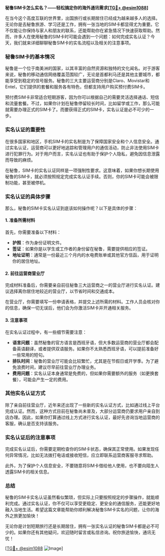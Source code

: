 **秘鲁SIM卡怎么实名？——轻松搞定你的海外通讯需求[[TG💪+ @esim1088](https://t.me/s/esim1088)]**

在当今这个高度互联的世界里，出国旅行或长期居住已经成为越来越多人的选择。无论你是去秘鲁旅游、学习还是工作，拥有一张当地的SIM卡都显得尤为重要。它不仅能让你保持与家人和朋友的联系，还能帮助你在紧急情况下快速获取帮助。然而，许多人在使用秘鲁的SIM卡时可能会遇到一个问题：如何完成实名认证？今天，我们就来详细聊聊秘鲁SIM卡的实名流程以及相关的注意事项。

### 秘鲁SIM卡的基本情况

秘鲁是一个位于南美洲的国家，以其丰富的自然资源和独特的文化闻名。对于游客来说，秘鲁的移动通信网络覆盖范围较广，无论是首都利马还是其他主要城市，都能享受到稳定的信号服务。秘鲁的三大主要运营商分别是Claro、Movistar和Entel，它们提供的套餐和服务各有特色，但都支持用户购买预付费SIM卡。

预付费SIM卡非常适合短期游客，因为你可以根据自己的需要灵活选择通话、短信和流量套餐。不过，如果你计划在秘鲁停留较长时间，比如留学或工作，那么可能就需要办理正式的SIM卡了。而要获得正式的SIM卡，实名认证是必不可少的一步。

### 实名认证的重要性

在很多国家和地区，手机SIM卡的实名制是为了保障国家安全和个人信息安全。通过实名认证，运营商可以更好地追踪和管理用户的通信活动，防止非法使用SIM卡进行犯罪行为。对于用户而言，实名认证也有助于保护个人隐私，避免因信息泄露而导致的麻烦。

在秘鲁，SIM卡的实名认证同样是一项强制性要求。这意味着，如果你想长期使用秘鲁的SIM卡，就必须按照规定完成实名认证手续。否则，你的SIM卡可能会被限制功能，甚至被停机。

### 实名认证的具体步骤

那么，秘鲁的SIM卡实名认证到底该如何操作呢？以下是具体的步骤：

#### 1. 准备所需材料

首先，你需要准备以下材料：
- **护照**：作为身份证明文件。
- **签证**：如果你是以学生或工作者的身份留在秘鲁，需要提供相应的签证。
- **地址证明**：通常是一份最近三个月内的水电费账单或其他官方信函，用于证明你的居住地址。

#### 2. 前往运营商营业厅

完成材料准备后，你需要亲自前往秘鲁三大运营商之一的营业厅进行实名认证。建议选择离你居住地较近的营业厅，以节省时间和交通成本。

在营业厅，你需要填写一份申请表格，并提交上述所需的材料。工作人员会核对你的信息，确保一切无误后，他们会为你激活SIM卡并开通相关服务。

#### 3. 注意事项

在实名认证过程中，有一些细节需要注意：
- **语言问题**：虽然秘鲁的官方语言是西班牙语，但大多数运营商的营业厅都会配备英语翻译，或者提供双语服务。如果你不太熟悉西班牙语，可以提前准备好一些常用的短句。
- **排队时间**：秘鲁的营业厅可能会比较繁忙，尤其是在节假日或开学季。为了避免浪费时间，建议尽早前往营业厅办理业务。
- **费用问题**：实名认证本身通常是免费的，但如果你需要额外的服务（如更换套餐），可能会产生一定的费用。

### 其他实名认证方式

除了亲自前往营业厅，近年来还出现了一些新的实名认证方式，比如通过线上平台完成认证。然而，这种方式目前在秘鲁尚未普及，大部分运营商仍要求用户亲自到店办理。因此，如果你打算通过线上方式进行实名认证，最好先咨询当地运营商的客服，确认是否支持该服务。

### 实名认证后的注意事项

完成实名认证后，你需要定期检查你的SIM卡状态，确保其正常使用。如果发现任何异常情况，比如无法拨打电话或接收短信，应立即联系运营商客服寻求帮助。

此外，为了保护个人信息安全，不要随意将SIM卡借给他人使用，也不要向陌生人透露SIM卡的相关信息。

### 总结

秘鲁的SIM卡实名认证虽然看似繁琐，但实际上只要按照规定的步骤操作，就能顺利完成。通过实名认证，你不仅可以享受更稳定、更安全的通信服务，还能更好地融入当地生活。希望这篇文章能帮助你顺利解决秘鲁SIM卡实名的问题，让你的海外之旅更加愉快！

无论你是计划短期旅行还是长期居住，拥有一张实名认证的秘鲁SIM卡都是必不可少的。如果你还有其他疑问，欢迎随时留言或私信咨询。祝你旅途愉快，通讯无忧！

[[TG💪+ @esim1088](https://t.me/s/esim1088) ![Image](https://i.postimg.cc/4NQfJmqS/Snipaste-2025-05-13-00-14-12.png)]
